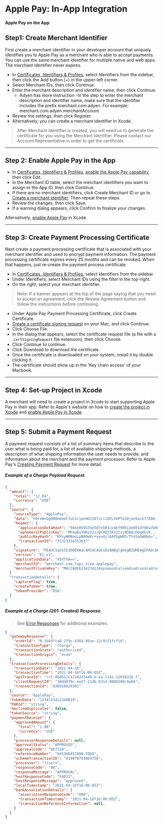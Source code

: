 # Apple Pay: In-App Integration

#### Apple Pay on the App

## Step1: Create Merchant Identifier

First create a merchant identifier in your developer account that uniquely identifies you to Apple Pay as a merchant who is able to accept payments. You can use the same merchant identifier for multiple native and web apps. The merchant identifier never expires.

- In [Certificates, Identifiers & Profiles](https://developer.apple.com/account/resources), select Identifiers from the sidebar, then click the Add button (+) in the upper-left corner.
- Select Merchant IDs, then click Continue.
- Enter the merchant description and identifier name, then click Continue.
  - Adyen has more instruction
    -In the step to enter the merchant description and identifier name, make sure that the identifier includes the prefix merchant.com.adyen. For example: merchant.com.adyen.merchantAccount
- Review the settings, then click Register.
- Alternatively, you can create a merchant identifier in Xcode.

<!-- theme: warning -->
>
> After Merchant Identifier is created, you will need us to generate the certificate for you using the Merchant Identifier. Please contact our Account Representative in order to get the certificate.

---


## Step 2:  Enable Apple Pay in the App

- In [Certificates, Identifiers & Profiles](https://developer.apple.com/account/resources), [enable the Apple Pay capability](https://help.apple.com/developer-account/#/dev4cb6dfbdb?sub=dev1d9758eca), then click Edit.
- In the Merchant ID table, select the merchant identifiers you want to assign to the App ID, then click Continue.
- If there are no merchant identifiers, click Create Merchant ID or go to [Create a merchant identifier](https://help.apple.com/developer-account/#/devb2e62b839?sub=dev103e030bb). Then repeat these steps.
- Review the changes, then click Save.
- If a warning dialog appears, click Confirm to finalize your changes.

Alternatively, [enable Apple Pay](https://help.apple.com/xcode/mac/current/#/deva43983eb7) in Xcode.

---

## Step 3: Create Payment Processing Certificate

Next create a payment processing certificate that is associated with your merchant identifier and used to encrypt payment information. The payment processing certificate expires every 25 months and can be revoked. When that happens, just re-create the payment process certificate.

- In [Certificates, Identifiers & Profiles](https://developer.apple.com/account/resources), select Identifiers from the sidebar.
- Under Identifiers, select Merchant IDs using the filter in the top-right.
- On the right, select your merchant identifier.
>Note: If a banner appears at the top of the page saying that you need to accept an agreement, click the Review Agreement button and follow the instructions before continuing.
- Under Apple Pay Payment Processing Certificate, click Create Certificate.
- [Create a certificate signing request](https://help.apple.com/developer-account/#/devbfa00fef7?sub=dev103e030bb) on your Mac, and click Continue.
- Click Choose File.
- In the dialog that appears, select the certificate request file (a file with a .`certSigningRequest` file extension), then click Choose.
- Click Continue to continue.
- Click Download to download the certificate.
- Once the certificate is downloaded on your system, install it by double clicking it.
- The certificate should show up in the 'Key chain access' of your Macbook.

---

## Step 4: Set-up Project in Xcode

A merchant will need to create a project in Xcode to start supporting Apple Pay in their app. Refer to Apple's website on how to [create the project in Xcode](https://developer.apple.com/documentation/xcode/creating_an_xcode_project_for_an_app) and [enable Apple Pay in Xcode](https://help.apple.com/xcode/mac/9.3/#/deva43983eb7?sub=dev44ce8ef13).

---

## Step 5: Submit a Payment Request

A payment request consists of a list of summary items that describe to the user what is being paid for, a list of available shipping methods, a description of what shipping information the user needs to provide, and information about the merchant and the payment processor. Refer to Apple Pay's [Creating Payment Request](https://developer.apple.com/library/archive/ApplePay_Guide/CreateRequest.html#//apple_ref/doc/uid/TP40014764-CH3-SW2) for more detail.


<!--
type: tab
title: Request
-->

##### Example of a Charge Payload Request.
```json
{
  "amount": {
    "total": "12.04",
    "currency": "USD"
  },
  "source": {
    "sourceType": "ApplePay",
    "data": "hbreWcQg980mUoUCfuCoripnHO210lvtizOFLV6PTw1DjooSwik778bH....",
    "header": {
      "applicationDataHash": "94ee059335e587e501cc4bf90613e0814f00a7b08bc7c648fd865a2af6a22cc2",
      "ephemeralPublicKey": "MFkwEwYHKoZIzj0CAQYIKoZIzj0DAQcDQgAEvR....",
      "publicKeyHash": "KRsyW0NauLpN8OwKr+yeu4jl6APbgW05/TYo5eGW0bQ=",
      "transactionId": "31323334353637"
    },
    "signature": "MIAGCSqGSIb3DQEHAqCAMIACAQExDzANBglghkgBZQMEAgEFADCABgkqhki.....",
    "version": "EC_v1",
    "applicationData": "VEVTVA==",
    "merchantId": "merchant.com.fapi.tcoe.applepay",
    "merchantPrivateKey": "MHcCAQEE234234234opsmasdsalsamdsad/asdsad/asdasd/....."
  }
  "transactionDetails": {
    "captureFlag": true,
    "createToken": true,
    "tokenProvider": "RSA"
  }
}

```

<!--
type: tab
title: Response
-->

##### Example of a Charge (201: Created) Response.

<!-- theme: info -->
> See [Error Responses](url) for additional examples.
```json
{
  "gatewayResponse": {
    "orderId": "R-3b83fca8-2f9c-4364-86ae-12c91f1fcf16",
    "transactionType": "charge",
    "transactionState": "authorized",
    "transactionOrigin": "ecom"
  },
  "transactionProcessingDetails": {
    "transactionDate": "2021-04-16",
    "transactionTime": "2021-04-16T16:06:05Z",
    "apiTraceId": "rrt-0bd552c12342d3448-b-ea-1142-12938318-7",
    "clientRequestId": "30dd879c-ee2f-11db-8314-0800200c9a66",
    "transactionId": "838916029301"
  },
  "source": "ApplePay",
  "tokenData": "1234123412340019",
  "PARId": "string",
  "declineDuplicates": false,
  "tokenSource": "string",
  "paymentReceipt": {
    "approvedAmount": {
      "total": "1.00",
      "currency": "USD"
    },
    "processorResponseDetails": null,
    "approvalStatus": "APPROVED",
    "approvalCode": "OK7118",
    "referenceNumber": "845366457890-TODO",
    "schemeTransactionID": "019078743804756",
    "processor": "fiserv",
    "responseCode": "00",
    "responseMessage": "APPROVAL",
    "hostResponseCode": "54022",
    "hostResponseMessage": "Approved",
    "localTimestamp": "2021-04-16T16:06:05Z",
    "bankAssociationDetails": {
      "associationResponseCode": "000",
      "transactionTimestamp": "2021-04-16T16:06:05Z",
      "transactionReferenceInformation": null,
    }
  }
}
```


<!-- type: tab-end -->

